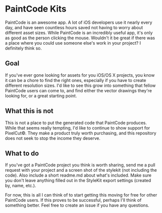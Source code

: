# PaintCode Kits
PaintCode is an awesome app. A lot of iOS developers use it nearly every day, and have seen countless hours saved not having to worry about different asset sizes. While PaintCode is an incredibly useful app, it's only as good as the person clicking the mouse. Wouldn't it be great if there was a place where you could use someone else's work in your project? I definitely think so. 

## Goal
If you've ever gone looking for assets for you iOS/OS X projects, you know it can be a chore to find the right ones, especially if you have to create different resolution sizes. I'd like to see this grow into something that fellow PaintCode users can come to, and find either the vector drawings they're looking for, or a great starting point.

## What this is not
This is not a place to put the generated code that PaintCode produces. While that seems really tempting, I'd like to continue to show support for PixelCut©. They make a product truly worth purchasing, and this repository does not seek to stop the income they deserve. 

## What to do
If you've got a PaintCode project you think is worth sharing, send me a pull request with your project and a screen shot of the stylekit (not including the code). Also include a short readme.md about what's included. Make sure you don't leave anything filled out in the StyleKit export settings (created by, name, etc.). 

For now, this is all I can think of to start getting this moving for free for other PaintCode users. If this proves to be successful, perhaps I'll think of something better. Feel free to create an issue if you have any questions. 
